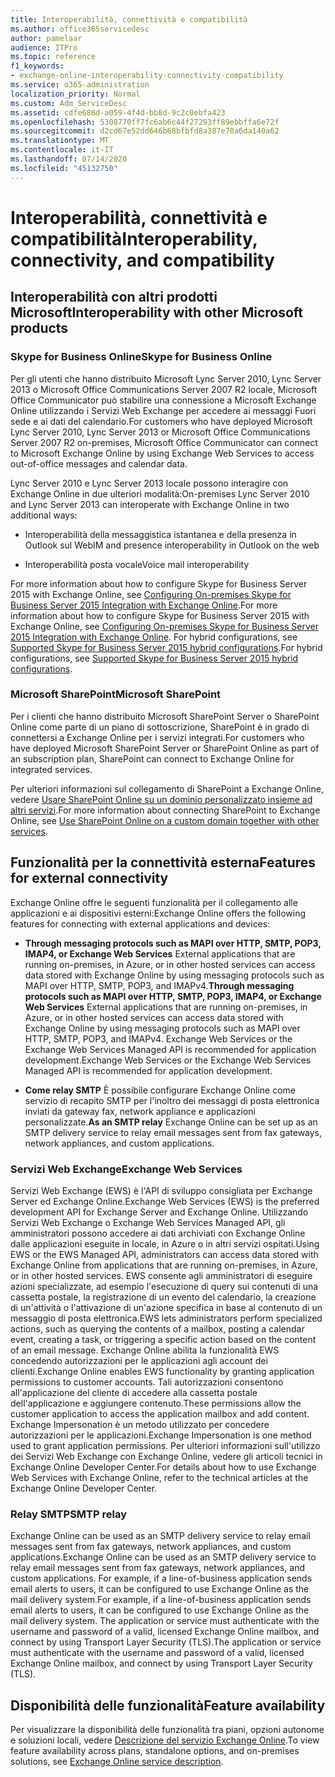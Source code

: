 ```yaml
---
title: Interoperabilità, connettività e compatibilità
ms.author: office365servicedesc
author: pamelaar
audience: ITPro
ms.topic: reference
f1_keywords:
- exchange-online-interoperability-connectivity-compatibility
ms.service: o365-administration
localization_priority: Normal
ms.custom: Adm_ServiceDesc
ms.assetid: cdfe686d-a059-4f4d-bb8d-9c2c0ebfa423
ms.openlocfilehash: 5308770ff7fc6ab6c44f27293ff89ebbffa6e72f
ms.sourcegitcommit: d2cd67e52dd646b68bfbfd8a387e70a6da140a62
ms.translationtype: MT
ms.contentlocale: it-IT
ms.lasthandoff: 07/14/2020
ms.locfileid: "45132750"
---
```

# <a name="interoperability-connectivity-and-compatibility"></a><span data-ttu-id="064dd-102">Interoperabilità, connettività e compatibilità</span><span class="sxs-lookup"><span data-stu-id="064dd-102">Interoperability, connectivity, and compatibility</span></span>

## <a name="interoperability-with-other-microsoft-products"></a><span data-ttu-id="064dd-103">Interoperabilità con altri prodotti Microsoft</span><span class="sxs-lookup"><span data-stu-id="064dd-103">Interoperability with other Microsoft products</span></span>

### <a name="skype-for-business-online"></a><span data-ttu-id="064dd-104">Skype for Business Online</span><span class="sxs-lookup"><span data-stu-id="064dd-104">Skype for Business Online</span></span>

<span data-ttu-id="064dd-105">Per gli utenti che hanno distribuito Microsoft Lync Server 2010, Lync Server 2013 o Microsoft Office Communications Server 2007 R2 locale, Microsoft Office Communicator può stabilire una connessione a Microsoft Exchange Online utilizzando i Servizi Web Exchange per accedere ai messaggi Fuori sede e ai dati del calendario.</span><span class="sxs-lookup"><span data-stu-id="064dd-105">For customers who have deployed Microsoft Lync Server 2010, Lync Server 2013 or Microsoft Office Communications Server 2007 R2 on-premises, Microsoft Office Communicator can connect to Microsoft Exchange Online by using Exchange Web Services to access out-of-office messages and calendar data.</span></span>
  
<span data-ttu-id="064dd-106">Lync Server 2010 e Lync Server 2013 locale possono interagire con Exchange Online in due ulteriori modalità:</span><span class="sxs-lookup"><span data-stu-id="064dd-106">On-premises Lync Server 2010 and Lync Server 2013 can interoperate with Exchange Online in two additional ways:</span></span>
  
- <span data-ttu-id="064dd-107">Interoperabilità della messaggistica istantanea e della presenza in Outlook sul Web</span><span class="sxs-lookup"><span data-stu-id="064dd-107">IM and presence interoperability in Outlook on the web</span></span>
    
- <span data-ttu-id="064dd-108">Interoperabilità posta vocale</span><span class="sxs-lookup"><span data-stu-id="064dd-108">Voice mail interoperability</span></span>
    
<span data-ttu-id="064dd-109">For more information about how to configure Skype for Business Server 2015 with Exchange Online, see [Configuring On-premises Skype for Business Server 2015 Integration with Exchange Online](https://go.microsoft.com/fwlink/p/?LinkId=271804).</span><span class="sxs-lookup"><span data-stu-id="064dd-109">For more information about how to configure Skype for Business Server 2015 with Exchange Online, see [Configuring On-premises Skype for Business Server 2015 Integration with Exchange Online](https://go.microsoft.com/fwlink/p/?LinkId=271804).</span></span> <span data-ttu-id="064dd-110">For hybrid configurations, see [Supported Skype for Business Server 2015 hybrid configurations](https://go.microsoft.com/fwlink/?LinkID=513084).</span><span class="sxs-lookup"><span data-stu-id="064dd-110">For hybrid configurations, see [Supported Skype for Business Server 2015 hybrid configurations](https://go.microsoft.com/fwlink/?LinkID=513084).</span></span>
  
### <a name="microsoft-sharepoint"></a><span data-ttu-id="064dd-111">Microsoft SharePoint</span><span class="sxs-lookup"><span data-stu-id="064dd-111">Microsoft SharePoint</span></span>

<span data-ttu-id="064dd-112">Per i clienti che hanno distribuito Microsoft SharePoint Server o SharePoint Online come parte di un piano di sottoscrizione, SharePoint è in grado di connettersi a Exchange Online per i servizi integrati.</span><span class="sxs-lookup"><span data-stu-id="064dd-112">For customers who have deployed Microsoft SharePoint Server or SharePoint Online as part of an subscription plan, SharePoint can connect to Exchange Online for integrated services.</span></span>
  
<span data-ttu-id="064dd-113">Per ulteriori informazioni sul collegamento di SharePoint a Exchange Online, vedere [Usare SharePoint Online su un dominio personalizzato insieme ad altri servizi](https://go.microsoft.com/fwlink/?LinkId=271805).</span><span class="sxs-lookup"><span data-stu-id="064dd-113">For more information about connecting SharePoint to Exchange Online, see [Use SharePoint Online on a custom domain together with other services](https://go.microsoft.com/fwlink/?LinkId=271805).</span></span>
  
## <a name="features-for-external-connectivity"></a><span data-ttu-id="064dd-114">Funzionalità per la connettività esterna</span><span class="sxs-lookup"><span data-stu-id="064dd-114">Features for external connectivity</span></span>

<span data-ttu-id="064dd-115">Exchange Online offre le seguenti funzionalità per il collegamento alle applicazioni e ai dispositivi esterni:</span><span class="sxs-lookup"><span data-stu-id="064dd-115">Exchange Online offers the following features for connecting with external applications and devices:</span></span>
  
- <span data-ttu-id="064dd-116">**Through messaging protocols such as MAPI over HTTP, SMTP, POP3, IMAP4, or Exchange Web Services** External applications that are running on-premises, in Azure, or in other hosted services can access data stored with Exchange Online by using messaging protocols such as MAPI over HTTP, SMTP, POP3, and IMAPv4.</span><span class="sxs-lookup"><span data-stu-id="064dd-116">**Through messaging protocols such as MAPI over HTTP, SMTP, POP3, IMAP4, or Exchange Web Services** External applications that are running on-premises, in Azure, or in other hosted services can access data stored with Exchange Online by using messaging protocols such as MAPI over HTTP, SMTP, POP3, and IMAPv4.</span></span> <span data-ttu-id="064dd-117">Exchange Web Services or the Exchange Web Services Managed API is recommended for application development.</span><span class="sxs-lookup"><span data-stu-id="064dd-117">Exchange Web Services or the Exchange Web Services Managed API is recommended for application development.</span></span> 
    
- <span data-ttu-id="064dd-118">**Come relay SMTP** È possibile configurare Exchange Online come servizio di recapito SMTP per l'inoltro dei messaggi di posta elettronica inviati da gateway fax, network appliance e applicazioni personalizzate.</span><span class="sxs-lookup"><span data-stu-id="064dd-118">**As an SMTP relay** Exchange Online can be set up as an SMTP delivery service to relay email messages sent from fax gateways, network appliances, and custom applications.</span></span> 
    
### <a name="exchange-web-services"></a><span data-ttu-id="064dd-119">Servizi Web Exchange</span><span class="sxs-lookup"><span data-stu-id="064dd-119">Exchange Web Services</span></span>

<span data-ttu-id="064dd-120">Servizi Web Exchange (EWS) è l'API di sviluppo consigliata per Exchange Server ed Exchange Online.</span><span class="sxs-lookup"><span data-stu-id="064dd-120">Exchange Web Services (EWS) is the preferred development API for Exchange Server and Exchange Online.</span></span> <span data-ttu-id="064dd-121">Utilizzando Servizi Web Exchange o Exchange Web Services Managed API, gli amministratori possono accedere ai dati archiviati con Exchange Online dalle applicazioni eseguite in locale, in Azure o in altri servizi ospitati.</span><span class="sxs-lookup"><span data-stu-id="064dd-121">Using EWS or the EWS Managed API, administrators can access data stored with Exchange Online from applications that are running on-premises, in Azure, or in other hosted services.</span></span> <span data-ttu-id="064dd-122">EWS consente agli amministratori di eseguire azioni specializzate, ad esempio l'esecuzione di query sui contenuti di una cassetta postale, la registrazione di un evento del calendario, la creazione di un'attività o l'attivazione di un'azione specifica in base al contenuto di un messaggio di posta elettronica.</span><span class="sxs-lookup"><span data-stu-id="064dd-122">EWS lets administrators perform specialized actions, such as querying the contents of a mailbox, posting a calendar event, creating a task, or triggering a specific action based on the content of an email message.</span></span> <span data-ttu-id="064dd-123">Exchange Online abilita la funzionalità EWS concedendo autorizzazioni per le applicazioni agli account dei clienti.</span><span class="sxs-lookup"><span data-stu-id="064dd-123">Exchange Online enables EWS functionality by granting application permissions to customer accounts.</span></span> <span data-ttu-id="064dd-124">Tali autorizzazioni consentono all'applicazione del cliente di accedere alla cassetta postale dell'applicazione e aggiungere contenuto.</span><span class="sxs-lookup"><span data-stu-id="064dd-124">These permissions allow the customer application to access the application mailbox and add content.</span></span> <span data-ttu-id="064dd-125">Exchange Impersonation è un metodo utilizzato per concedere autorizzazioni per le applicazioni.</span><span class="sxs-lookup"><span data-stu-id="064dd-125">Exchange Impersonation is one method used to grant application permissions.</span></span> <span data-ttu-id="064dd-126">Per ulteriori informazioni sull'utilizzo dei Servizi Web Exchange con Exchange Online, vedere gli articoli tecnici in Exchange Online Developer Center.</span><span class="sxs-lookup"><span data-stu-id="064dd-126">For details about how to use Exchange Web Services with Exchange Online, refer to the technical articles at the Exchange Online Developer Center.</span></span>
  
### <a name="smtp-relay"></a><span data-ttu-id="064dd-127">Relay SMTP</span><span class="sxs-lookup"><span data-stu-id="064dd-127">SMTP relay</span></span>

<span data-ttu-id="064dd-128">Exchange Online can be used as an SMTP delivery service to relay email messages sent from fax gateways, network appliances, and custom applications.</span><span class="sxs-lookup"><span data-stu-id="064dd-128">Exchange Online can be used as an SMTP delivery service to relay email messages sent from fax gateways, network appliances, and custom applications.</span></span> <span data-ttu-id="064dd-129">For example, if a line-of-business application sends email alerts to users, it can be configured to use Exchange Online as the mail delivery system.</span><span class="sxs-lookup"><span data-stu-id="064dd-129">For example, if a line-of-business application sends email alerts to users, it can be configured to use Exchange Online as the mail delivery system.</span></span> <span data-ttu-id="064dd-130">The application or service must authenticate with the username and password of a valid, licensed Exchange Online mailbox, and connect by using Transport Layer Security (TLS).</span><span class="sxs-lookup"><span data-stu-id="064dd-130">The application or service must authenticate with the username and password of a valid, licensed Exchange Online mailbox, and connect by using Transport Layer Security (TLS).</span></span>
  
## <a name="feature-availability"></a><span data-ttu-id="064dd-131">Disponibilità delle funzionalità</span><span class="sxs-lookup"><span data-stu-id="064dd-131">Feature availability</span></span>

<span data-ttu-id="064dd-132">Per visualizzare la disponibilità delle funzionalità tra piani, opzioni autonome e soluzioni locali, vedere [Descrizione del servizio Exchange Online](exchange-online-service-description.md).</span><span class="sxs-lookup"><span data-stu-id="064dd-132">To view feature availability across plans, standalone options, and on-premises solutions, see [Exchange Online service description](exchange-online-service-description.md).</span></span>
  


